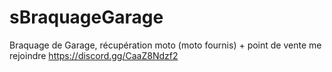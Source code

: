 # sBraquageGarage
Braquage de Garage, récupération moto (moto fournis) + point de vente  me rejoindre https://discord.gg/CaaZ8Ndzf2
